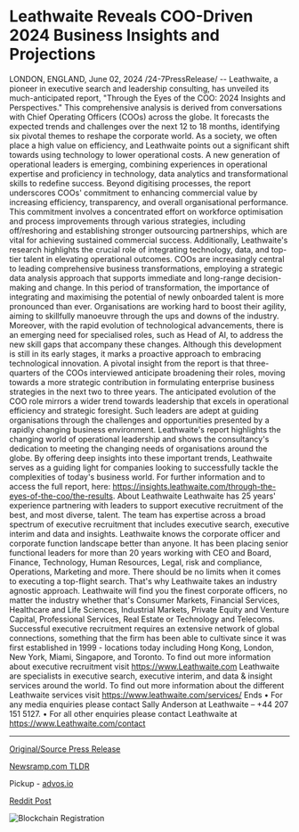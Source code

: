 # Leathwaite Reveals COO-Driven 2024 Business Insights and Projections

LONDON, ENGLAND, June 02, 2024 /24-7PressRelease/ -- Leathwaite, a pioneer in executive search and leadership consulting, has unveiled its much-anticipated report, "Through the Eyes of the COO: 2024 Insights and Perspectives."   This comprehensive analysis is derived from conversations with Chief Operating Officers (COOs) across the globe. It forecasts the expected trends and challenges over the next 12 to 18 months, identifying six pivotal themes to reshape the corporate world.  As a society, we often place a high value on efficiency, and Leathwaite points out a significant shift towards using technology to lower operational costs. A new generation of operational leaders is emerging, combining experiences in operational expertise and proficiency in technology, data analytics and transformational skills to redefine success.  Beyond digitising processes, the report underscores COOs' commitment to enhancing commercial value by increasing efficiency, transparency, and overall organisational performance. This commitment involves a concentrated effort on workforce optimisation and process improvements through various strategies, including off/reshoring and establishing stronger outsourcing partnerships, which are vital for achieving sustained commercial success. Additionally, Leathwaite's research highlights the crucial role of integrating technology, data, and top-tier talent in elevating operational outcomes. COOs are increasingly central to leading comprehensive business transformations, employing a strategic data analysis approach that supports immediate and long-range decision-making and change.  In this period of transformation, the importance of integrating and maximising the potential of newly onboarded talent is more pronounced than ever. Organisations are working hard to boost their agility, aiming to skillfully manoeuvre through the ups and downs of the industry. Moreover, with the rapid evolution of technological advancements, there is an emerging need for specialised roles, such as Head of AI, to address the new skill gaps that accompany these changes. Although this development is still in its early stages, it marks a proactive approach to embracing technological innovation.  A pivotal insight from the report is that three-quarters of the COOs interviewed anticipate broadening their roles, moving towards a more strategic contribution in formulating enterprise business strategies in the next two to three years. The anticipated evolution of the COO role mirrors a wider trend towards leadership that excels in operational efficiency and strategic foresight. Such leaders are adept at guiding organisations through the challenges and opportunities presented by a rapidly changing business environment.   Leathwaite's report highlights the changing world of operational leadership and shows the consultancy's dedication to meeting the changing needs of organisations around the globe. By offering deep insights into these important trends, Leathwaite serves as a guiding light for companies looking to successfully tackle the complexities of today's business world.  For further information and to access the full report, here: https://insights.leathwaite.com/through-the-eyes-of-the-coo/the-results.  About Leathwaite  Leathwaite has 25 years' experience partnering with leaders to support executive recruitment of the best, and most diverse, talent. The team has expertise across a broad spectrum of executive recruitment that includes executive search, executive interim and data and insights.  Leathwaite knows the corporate officer and corporate function landscape better than anyone. It has been placing senior functional leaders for more than 20 years working with CEO and Board, Finance, Technology, Human Resources, Legal, risk and compliance, Operations, Marketing and more.  There should be no limits when it comes to executing a top-flight search. That's why Leathwaite takes an industry agnostic approach. Leathwaite will find you the finest corporate officers, no matter the industry whether that's Consumer Markets, Financial Services, Healthcare and Life Sciences, Industrial Markets, Private Equity and Venture Capital, Professional Services, Real Estate or Technology and Telecoms.  Successful executive recruitment requires an extensive network of global connections, something that the firm has been able to cultivate since it was first established in 1999 - locations today including Hong Kong, London, New York, Miami, Singapore, and Toronto.   To find out more information about executive recruitment visit https://www.Leathwaite.com  Leathwaite are specialists in executive search, executive interim, and data & insight services around the world. To find out more information about the different Leathwaite services visit https://www.leathwaite.com/services/   Ends  •	For any media enquiries please contact Sally Anderson at Leathwaite – +44 207 151 5127.  •	For all other enquiries please contact Leathwaite at https://www.Leathwaite.com/contact 

---

[Original/Source Press Release](https://www.24-7pressrelease.com/press-release/511342/leathwaite-reveals-coo-driven-2024-business-insights-and-projections)
                    

[Newsramp.com TLDR](https://newsramp.com/curated-news/leathwaite-unveils-2024-coo-insights-report/dd4054d3e9183a9c0391ca9b411ea27c) 


Pickup - [advos.io](https://advos.io/en/leathwaite-reveals-coo-driven-2024-business-insights-and-projections/20243606)
 



[Reddit Post](https://www.reddit.com/r/Business_NewsRamp/comments/1d70rjo/leathwaite_unveils_2024_coo_insights_report/) 



![Blockchain Registration](https://cdn.newsramp.app/24-7PressRelease/qrcode/246/2/seekNIZg.webp)